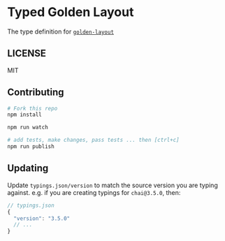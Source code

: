 # Typed Golden Layout
The type definition for [`golden-layout`](https://github.com/deepstreamIO/golden-layout)

## LICENSE
MIT

## Contributing

```sh
# Fork this repo
npm install

npm run watch

# add tests, make changes, pass tests ... then [ctrl+c]
npm run publish
```

## Updating
Update `typings.json/version` to match the source version you are typing against.
e.g. if you are creating typings for `chai@3.5.0`, then:
```js
// typings.json
{
  "version": "3.5.0"
  // ...
}
```
